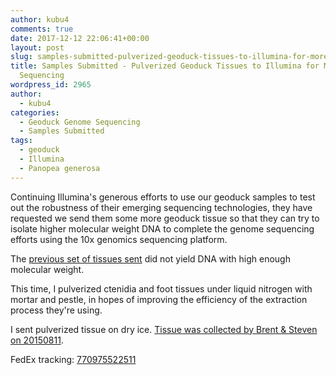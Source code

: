 ```yaml
---
author: kubu4
comments: true
date: 2017-12-12 22:06:41+00:00
layout: post
slug: samples-submitted-pulverized-geoduck-tissues-to-illumina-for-more-10x-genomics-sequencing
title: Samples Submitted - Pulverized Geoduck Tissues to Illumina for More 10x Genomics
  Sequencing
wordpress_id: 2965
author:
  - kubu4
categories:
  - Geoduck Genome Sequencing
  - Samples Submitted
tags:
  - geoduck
  - Illumina
  - Panopea generosa
---
```


Continuing Illumina's generous efforts to use our geoduck samples to test out the robustness of their emerging sequencing technologies, they have requested we send them some more geoduck tissue so that they can try to isolate higher molecular weight DNA to complete the genome sequencing efforts using the 10x genomics sequencing platform.

The [previous set of tissues sent](2017/11/20/samples-submitted-geoduck-tissues-to-illumina-for-more-10x-genomics-sequencing.html) did not yield DNA with high enough molecular weight.

This time, I pulverized ctenidia and foot tissues under liquid nitrogen with mortar and pestle, in hopes of improving the efficiency of the extraction process they're using.

I sent pulverized tissue on dry ice. [Tissue was collected by Brent & Steven on 20150811](http://onsnetwork.org/halfshell/2015/08/11/big-day-big-clam/).

FedEx tracking: [770975522511](https://www.fedex.com/apps/fedextrack/?action=track&tracknumbers=770975522511&clienttype=ivshpalrt)
